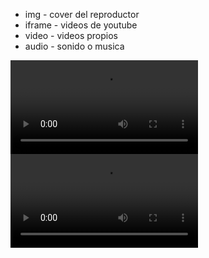 - img - cover del reproductor
- iframe - videos de youtube
- video - videos propios
- audio - sonido o musica

<video preload="metadata" src="..."></video>
<video preload="metadata" src="..."></video>
<audio preload="metadata" src="..."></audio>
